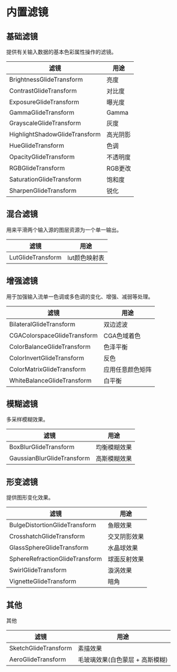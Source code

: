 # 内置滤镜

## 基础滤镜

提供有关输入数据的基本色彩属性操作的滤镜。

| 滤镜                          | 用途     |
| ----------------------------- | -------- |
| BrightnessGlideTransform      | 亮度     |
| ContrastGlideTransform        | 对比度   |
| ExposureGlideTransform        | 曝光度   |
| GammaGlideTransform           | Gamma    |
| GrayscaleGlideTransform       | 灰度     |
| HighlightShadowGlideTransform | 高光阴影 |
| HueGlideTransform             | 色调     |
| OpacityGlideTransform         | 不透明度 |
| RGBGlideTransform             | RGB更改  |
| SaturationGlideTransform      | 饱和度   |
| SharpenGlideTransform         | 锐化     |

## 混合滤镜

用来平滑两个输入源的图层资源为一个单一输出。

| 滤镜              | 用途          |
| ----------------- | ------------- |
| LutGlideTransform | lut颜色映射表 |

## 增强滤镜

用于加强输入流单一色调或多色调的变化、增强、减弱等处理。

| 滤镜                        | 用途             |
| --------------------------- | ---------------- |
| BilateralGlideTransform     | 双边滤波         |
| CGAColorspaceGlideTransform | CGA色域着色      |
| ColorBalanceGlideTransform  | 色泽平衡         |
| ColorInvertGlideTransform   | 反色             |
| ColorMatrixGlideTransform   | 应用任意颜色矩阵 |
| WhiteBalanceGlideTransform  | 白平衡           |

## 模糊滤镜

多采样模糊效果。

| 滤镜                       | 用途         |
| -------------------------- | ------------ |
| BoxBlurGlideTransform      | 均衡模糊效果 |
| GaussianBlurGlideTransform | 高斯模糊效果 |

## 形变滤镜

提供图形变化效果。

| 滤镜                           | 用途         |
| ------------------------------ | ------------ |
| BulgeDistortionGlideTransform  | 鱼眼效果     |
| CrosshatchGlideTransform       | 交叉阴影效果 |
| GlassSphereGlideTransform      | 水晶球效果   |
| SphereRefractionGlideTransform | 球面反射效果 |
| SwirlGlideTransform            | 漩涡效果     |
| VignetteGlideTransform         | 暗角         |

## 其他

其他

| 滤镜                 | 用途                            |
| -------------------- | ------------------------------- |
| SketchGlideTransform | 素描效果                        |
| AeroGlideTransform   | 毛玻璃效果(白色蒙层 + 高斯模糊) |
